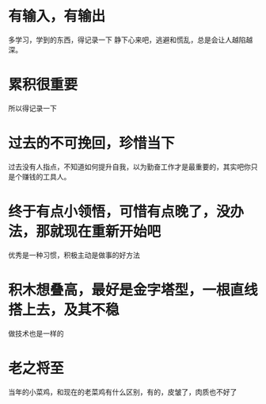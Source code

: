 # 有输入，有输出
多学习，学到的东西，得记录一下
静下心来吧，逃避和慌乱，总是会让人越陷越深。

# 累积很重要
所以得记录一下

# 过去的不可挽回，珍惜当下
过去没有人指点，不知道如何提升自我，以为勤奋工作才是最重要的，其实吧你只是个赚钱的工具人。

# 终于有点小领悟，可惜有点晚了，没办法，那就现在重新开始吧
优秀是一种习惯，积极主动是做事的好方法

# 积木想叠高，最好是金字塔型，一根直线搭上去，及其不稳
做技术也是一样的

# 老之将至
当年的小菜鸡，和现在的老菜鸡有什么区别，有的，皮皱了，肉质也不好了

